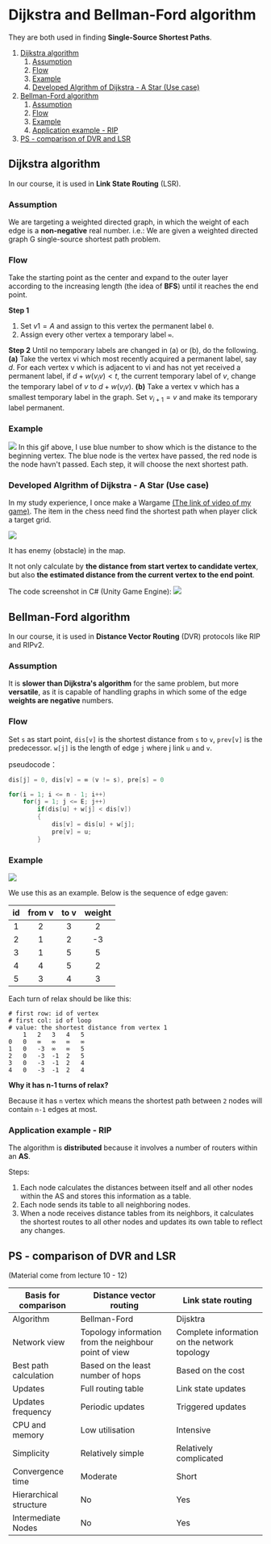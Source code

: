 # Dijkstra and Bellman-Ford algorithm

They are both used in finding **Single-Source Shortest Paths**.

1. [Dijkstra algorithm](#dijkstra-algorithm)
   1. [Assumption](#assumption)
   2. [Flow](#flow)
   3. [Example](#example)
   4. [Developed Algrithm of Dijkstra - A Star (Use case)](#developed-algrithm-of-dijkstra---a-star-use-case)
2. [Bellman-Ford algorithm](#bellman-ford-algorithm)
   1. [Assumption](#assumption-1)
   2. [Flow](#flow-1)
   3. [Example](#example-1)
   4. [Application example - RIP](#application-example---rip)
3. [PS - comparison of DVR and LSR](#ps---comparison-of-dvr-and-lsr)


## Dijkstra algorithm
In our course, it is used in **Link State Routing** (LSR).

### Assumption
We are targeting a weighted directed graph, in which the weight of each edge is a **non-negative** real number. i.e.: We are given a weighted directed graph G single-source shortest path problem.

### Flow
Take the starting point as the center and expand to the outer layer according to the increasing length (the idea of **BFS**) until it reaches the end point.


**Step 1** 
1. Set $v1 = A$ and assign to this vertex the permanent label `0`.
2. Assign every other vertex a temporary label `∞`.

**Step 2** 
Until no temporary labels are changed in (a) or (b), do the following.
**(a)** Take the vertex vi which most recently acquired a permanent label, say $d$. For each vertex v which is adjacent to vi and has not yet received a permanent label, if $d + w(v_iv) < t$, the current temporary label of $v$, change the temporary label of $v$ to $d + w(v_iv)$.
**(b)** Take a vertex v which has a smallest temporary label in the graph. Set $v_{i+1} = v$ and make its temporary label permanent.

### Example
![](_attachments/old/dijkstra.gif)
In this gif above, I use blue number to show which is the distance to the beginning vertex. The blue node is the vertex have passed, the red node is the node havn't passed. Each step, it will choose the next shortest path.

### Developed Algrithm of Dijkstra - A Star (Use case)
In my study experience, I once make a Wargame [(The link of video of my game)](https://www.bilibili.com/video/BV1mq4y1o7ww). The item in the chess need find the shortest path when player click a target grid.

![](_attachments/old/Wargame.gif)

It has enemy (obstacle) in the map.

It not only calculate by **the distance from start vertex to candidate vertex**, but also **the estimated distance from the current vertex to the end point**.

The code screenshot in C# (Unity Game Engine):
![](_attachments/old/2023-02-03-23-33-17.png)


## Bellman-Ford algorithm
In our course, it is used in **Distance Vector Routing** (DVR) protocols like RIP and RIPv2.

### Assumption
It is **slower than Dijkstra's algorithm** for the same problem, but more **versatile**, as it is capable of handling graphs in which some of the edge **weights are negative** numbers.

### Flow
Set `s` as start point, `dis[v]` is the shortest distance from `s` to `v`, `prev[v]` is the predecessor. `w[j]` is the length of edge `j` where j link `u` and `v`.

pseudocode：
```c++
dis[j] = 0, dis[v] = ∞ (v != s), pre[s] = 0

for(i = 1; i <= n - 1; i++)
    for(j = 1; j <= E; j++)
        if(dis[u] + w[j] < dis[v])
        {
            dis[v] = dis[u] + w[j];
            pre[v] = u;
        }
```

### Example
![](_attachments/old/2023-02-04-00-10-52.png)

We use this as an example. Below is the sequence of edge gaven:

|  id   | from v | to v  | weight |
| :---: | :----: | :---: | :----: |
|   1   |   2    |   3   |   2    |
|   2   |   1    |   2   |   -3   |
|   3   |   1    |   5   |   5    |
|   4   |   4    |   5   |   2    |
|   5   |   3    |   4   |   3    |

Each turn of relax should be like this:

```shell
# first row: id of vertex
# first col: id of loop
# value: the shortest distance from vertex 1
    1   2   3   4   5
0   0   ∞   ∞   ∞   ∞
1   0   -3  ∞   ∞   5
2   0   -3  -1  2   5
3   0   -3  -1  2   4
4   0   -3  -1  2   4
```

**Why it has n-1 turns of relax?**

Because it has `n` vertex which means the shortest path between `2` nodes will contain `n-1` edges at most.

### Application example - RIP
The algorithm is **distributed** because it involves a number of routers within an **AS**.

Steps:
1. Each node calculates the distances between itself and all other nodes within the AS and stores this information as a table.
2. Each node sends its table to all neighboring nodes.
3. When a node receives distance tables from its neighbors, it calculates the shortest routes to all other nodes and updates its own table to reflect any changes.

## PS - comparison of DVR and LSR
(Material come from lecture 10 - 12)

| Basis for comparison   | Distance vector routing                               | Link state routing                           |
| ---------------------- | ----------------------------------------------------- | -------------------------------------------- |
| Algorithm              | Bellman-Ford                                          | Dijsktra                                     |
| Network view           | Topology information from the neighbour point of view | Complete information on the network topology |
| Best path calculation  | Based on the least number of hops                     | Based on the cost                            |
| Updates                | Full routing table                                    | Link state updates                           |
| Updates frequency      | Periodic updates                                      | Triggered updates                            |
| CPU and memory         | Low utilisation                                       | Intensive                                    |
| Simplicity             | Relatively simple                                     | Relatively complicated                       |
| Convergence time       | Moderate                                              | Short                                        |
| Hierarchical structure | No                                                    | Yes                                          |
| Intermediate Nodes     | No                                                    | Yes                                          |